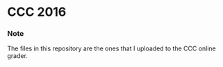 # CCC 2016

### Note
The files in this repository are the ones that I uploaded to the CCC online grader.
